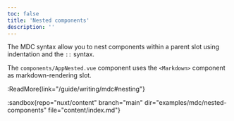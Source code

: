 ```yaml
---
toc: false
title: 'Nested components'
description: ''
---
```


The MDC syntax allow you to nest components within a parent slot using indentation and the `::` syntax.

The `components/AppNested.vue` component uses the `<Markdown>` component as markdown-rendering slot.

:ReadMore{link="/guide/writing/mdc#nesting"}

:sandbox{repo="nuxt/content" branch="main" dir="examples/mdc/nested-components" file="content/index.md"}
